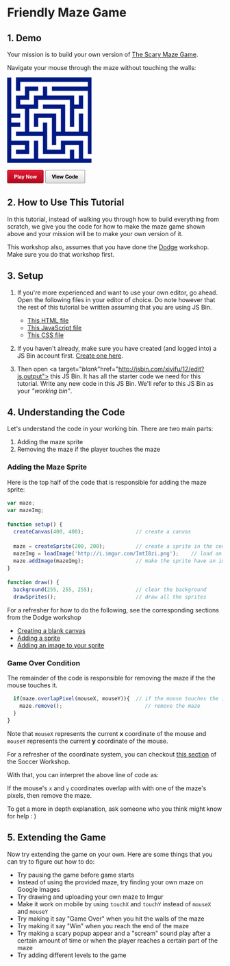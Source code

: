 # Friendly Maze Game

## 1. Demo

Your mission is to build your own version of
[The Scary Maze Game](http://www.playscarymazegame.net/play-scary-maze-game/).

Navigate your mouse through the maze without touching the walls:

![](img/demo.gif)

<a href="http://output.jsbin.com/xivifu/12" target="_blank_">![](img/bttn_play_now.png)</a>
<a href="http://jsbin.com/xivifu/12/edit?js,output" target="_blank_">![](img/bttn_view_code.png)</a>

## 2. How to Use This Tutorial

In this tutorial, instead of walking you through how to build everything from
scratch, we give you the code for how to make the maze game shown above and
your mission will be to make your own version of it.

This workshop also, assumes that you have done the
[Dodge](https://github.com/hackedu/hackedu/blob/master/workshops/dodge/README.md)
workshop. Make sure you do that workshop first.

## 3. Setup

1. If you're more experienced and want to use your own editor, go ahead. Open
   the following files in your editor of choice. Do note however that the rest
   of this tutorial be written assuming that you are using JS Bin.

    - [This HTML file](https://gist.githubusercontent.com/jonleung/11ecd13a9d957003416b/raw/625081d81cc9c941007ddfd54c9ffdeec0782d62/index.html)
    - [This JavaScript file](https://gist.githubusercontent.com/jonleung/11ecd13a9d957003416b/raw/625081d81cc9c941007ddfd54c9ffdeec0782d62/main.js)
    - [This CSS file](https://gist.githubusercontent.com/jonleung/11ecd13a9d957003416b/raw/625081d81cc9c941007ddfd54c9ffdeec0782d62/style.css)

2. If you haven't already, make sure you have created (and logged into) a JS Bin
   account first.
   <a href="https://jsbin.com/register" target="_blank_">Create one here</a>.
3. Then open
   <a target="_blank_"href="http://jsbin.com/xivifu/12/edit?js,output">
   this JS Bin</a>. It has all the starter code we need for this tutorial. Write
   any new code in this JS Bin. We'll refer to this JS Bin as your _"working
   bin"_.

## 4. Understanding the Code

Let's understand the code in your working bin. There are two main parts:

1. Adding the maze sprite
2. Removing the maze if the player touches the maze

### Adding the Maze Sprite

Here is the top half of the code that is responsible for adding the maze sprite:

```js
var maze;
var mazeImg;

function setup() {
  createCanvas(400, 400);                 // create a canvas

  maze = createSprite(200, 200);          // create a sprite in the center
  mazeImg = loadImage('http://i.imgur.com/ImtI8zi.png');    // load an image
  maze.addImage(mazeImg);                 // make the sprite have an image
}

function draw() {
  background(255, 255, 255);              // clear the background
  drawSprites();                          // draw all the sprites
```

For a refresher for how to do the following, see the corresponding sections from
the Dodge workshop

- [Creating a blank canvas](https://github.com/hackedu/hackedu/blob/master/workshops/dodge/blank_canvas.md)
- [Adding a sprite](https://github.com/hackedu/hackedu/blob/master/workshops/dodge/add_player_sprite.md)
- [Adding an image to your sprite](https://github.com/hackedu/hackedu/blob/master/workshops/dodge/player_image.md)

### Game Over Condition

The remainder of the code is responsible for removing the maze if the the mouse
touches it.

```js
  if(maze.overlapPixel(mouseX, mouseY)){  // if the mouse touches the image
    maze.remove();                           // remove the maze
  }
}
```

Note that `mouseX` represents the current **x** coordinate of the mouse and
`mouseY` represents the current **y** coordinate of the mouse.

For a refresher of the coordinate system, you can checkout
<a href="https://github.com/hackedu/hackedu/blob/master/workshops/soccer/add_player_sprite.md#understanding-the-coordinate-system" target="_blank">
this section</a> of the Soccer Workshop.

With that, you can interpret the above line of code as:

If the mouse's `x` and `y` coordinates overlap with with one of the maze's
pixels, then remove the maze.

To get a more in depth explanation, ask someone who you think might know for
help : )

## 5. Extending the Game

Now try extending the game on your own. Here are some things that you can try to
figure out how to do:

- Try pausing the game before game starts
- Instead of using the provided maze, try finding your own maze on Google Images
- Try drawing and uploading your own maze to Imgur
- Make it work on mobile by using `touchX` and `touchY` instead of `mouseX` and
  `mouseY`
- Try making it say "Game Over" when you hit the walls of the maze
- Try making it say "Win" when you reach the end of the maze
- Try making a scary popup appear and a "scream" sound play after a certain
  amount of time or when the player reaches a certain part of the maze
- Try adding different levels to the game

